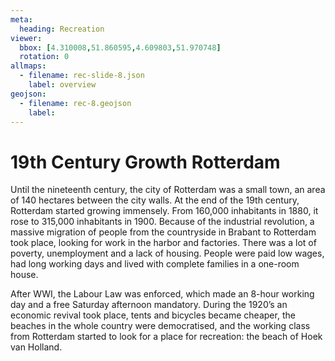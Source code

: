 ```yaml
---
meta:
  heading: Recreation
viewer:
  bbox: [4.310008,51.860595,4.609803,51.970748]
  rotation: 0
allmaps:
  - filename: rec-slide-8.json
    label: overview
geojson:
  - filename: rec-8.geojson
    label:
---
```


# 19th Century Growth Rotterdam

Until the nineteenth century, the city of Rotterdam was a small town, an area of 140 hectares between the city walls. At the end of the 19th century, Rotterdam started growing immensely. From 160,000 inhabitants in 1880, it rose to 315,000 inhabitants in 1900. Because of the industrial revolution, a massive migration of people from the countryside in Brabant to Rotterdam took place, looking for work in the harbor and factories. There was a lot of poverty, unemployment and a lack of housing. People were paid low wages, had long working days and lived with complete families in a one-room house. 

After WWI, the Labour Law was enforced, which made an 8-hour working day and a free Saturday afternoon mandatory. During the 1920’s an economic revival took place, tents and bicycles became cheaper, the beaches in the whole country were democratised, and the working class from Rotterdam started to look for a place for recreation: the beach of Hoek van Holland. 